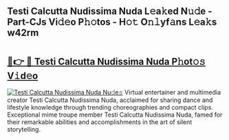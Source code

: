 ## Testi Calcutta Nudissima Nuda L𝚎a𝚔ed N𝚞𝚍e - Part-CJs Vi𝚍𝚎o P𝚑𝚘tos - H𝚘𝚝 O𝚗𝚕yf𝚊ns L𝚎a𝚔s w42rm

# <h2><a href="http://kfalg2c.oniu.top/?m=Testi+Calcutta+Nudissima+Nuda">🔗👉 🔴 Testi Calcutta Nudissima Nuda P𝚑ot𝚘𝚜 V𝚒d𝚎o</a></h2>

[![Testi Calcutta Nudissima Nuda Nu𝚍e𝚜](https://i.imgur.com/0qMVB7G.gif)](http://kfalg2c.oniu.top/?m=Testi+Calcutta+Nudissima+Nuda)
Virtual entertainer and multimedia creator Testi Calcutta Nudissima Nuda, acclaimed for sharing dance and lifestyle knowledge through trending choreographies and compact clips. Exceptional mime troupe member Testi Calcutta Nudissima Nuda, famed for their remarkable abilities and accomplishments in the art of silent storytelling.  

